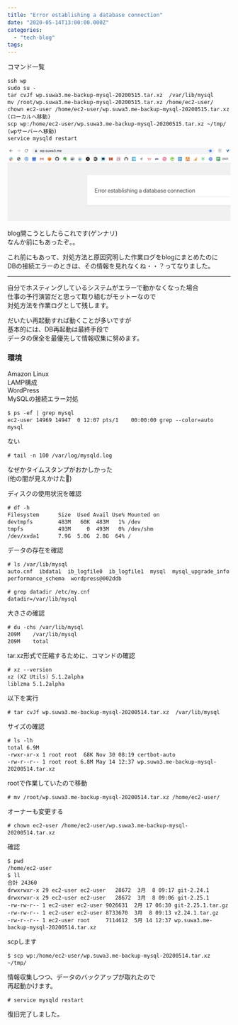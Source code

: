 ```yaml
---
title: "Error establishing a database connection"
date: "2020-05-14T13:00:00.000Z"
categories: 
  - "tech-blog"
tags: 
---
```


コマンド一覧

```
ssh wp
sudo su -
tar cvJf wp.suwa3.me-backup-mysql-20200515.tar.xz  /var/lib/mysql
mv /root/wp.suwa3.me-backup-mysql-20200515.tar.xz /home/ec2-user/
chown ec2-user /home/ec2-user/wp.suwa3.me-backup-mysql-20200515.tar.xz
(ローカルへ移動)
scp wp:/home/ec2-user/wp.suwa3.me-backup-mysql-20200515.tar.xz ~/tmp/
(wpサーバーへ移動)
service mysqld restart
```

![](images/スクリーンショット-2020-05-14-21.07.22.png)

blog開こうとしたらこれです(ゲンナリ)  
なんか前にもあったぞ。。

これ前にもあって、対処方法と原因究明した作業ログをblogにまとめたのに  
DBの接続エラーのときは、その情報を見れなくね・・？ってなりました。

* * *

自分でホスティングしているシステムがエラーで動かなくなった場合  
仕事の予行演習だと思って取り組むがモットーなので  
対処方法を作業ログとして残します。

だいたい再起動すれば動くことが多いですが  
基本的には、DB再起動は最終手段で  
データの保全を最優先して情報収集に努めます。

### 環境

Amazon Linux  
LAMP構成  
WordPress  
MySQLの接続エラー対処

```
$ ps -ef | grep mysql
ec2-user 14969 14947  0 12:07 pts/1    00:00:00 grep --color=auto mysql
```

ない

```
# tail -n 100 /var/log/mysqld.log
```

なぜかタイムスタンプがおかしかった  
(他の闇が見えかけた🙈)

ディスクの使用状況を確認

```
# df -h
Filesystem      Size  Used Avail Use% Mounted on
devtmpfs        483M   60K  483M   1% /dev
tmpfs           493M     0  493M   0% /dev/shm
/dev/xvda1      7.9G  5.0G  2.8G  64% /
```

データの存在を確認

```
# ls /var/lib/mysql
auto.cnf  ibdata1  ib_logfile0  ib_logfile1  mysql  mysql_upgrade_info  performance_schema  wordpress@002ddb
```

```
# grep datadir /etc/my.cnf
datadir=/var/lib/mysql
```

大きさの確認

```
# du -chs /var/lib/mysql
209M    /var/lib/mysql
209M    total
```

tar.xz形式で圧縮するために、コマンドの確認

```
# xz --version
xz (XZ Utils) 5.1.2alpha
liblzma 5.1.2alpha
```

以下を実行

```
# tar cvJf wp.suwa3.me-backup-mysql-20200514.tar.xz  /var/lib/mysql
```

サイズの確認

```
# ls -lh
total 6.9M
-rwxr-xr-x 1 root root  68K Nov 30 08:19 certbot-auto
-rw-r--r-- 1 root root 6.8M May 14 12:37 wp.suwa3.me-backup-mysql-20200514.tar.xz
```

rootで作業していたので移動

```
# mv /root/wp.suwa3.me-backup-mysql-20200514.tar.xz /home/ec2-user/
```

オーナーも変更する

```
# chown ec2-user /home/ec2-user/wp.suwa3.me-backup-mysql-20200514.tar.xz
```

確認

```
$ pwd
/home/ec2-user
$ ll
合計 24360
drwxrwxr-x 29 ec2-user ec2-user   28672  3月  8 09:17 git-2.24.1
drwxrwxr-x 29 ec2-user ec2-user   28672  3月  8 09:06 git-2.25.1
-rw-rw-r-- 1 ec2-user ec2-user 9026631  2月 17 06:30 git-2.25.1.tar.gz
-rw-rw-r-- 1 ec2-user ec2-user 8733670  3月  8 09:13 v2.24.1.tar.gz
-rw-r--r-- 1 ec2-user root     7114612  5月 14 12:37 wp.suwa3.me-backup-mysql-20200514.tar.xz
```

scpします

```
$ scp wp:/home/ec2-user/wp.suwa3.me-backup-mysql-20200514.tar.xz ~/tmp/
```

情報収集しつつ、データのバックアップが取れたので  
再起動かけます。

```
# service mysqld restart
```

復旧完了しました。
